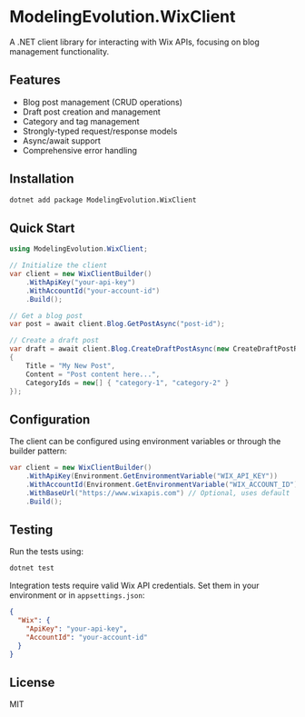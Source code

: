 # ModelingEvolution.WixClient

A .NET client library for interacting with Wix APIs, focusing on blog management functionality.

## Features

- Blog post management (CRUD operations)
- Draft post creation and management
- Category and tag management
- Strongly-typed request/response models
- Async/await support
- Comprehensive error handling

## Installation

```bash
dotnet add package ModelingEvolution.WixClient
```

## Quick Start

```csharp
using ModelingEvolution.WixClient;

// Initialize the client
var client = new WixClientBuilder()
    .WithApiKey("your-api-key")
    .WithAccountId("your-account-id")
    .Build();

// Get a blog post
var post = await client.Blog.GetPostAsync("post-id");

// Create a draft post
var draft = await client.Blog.CreateDraftPostAsync(new CreateDraftPostRequest
{
    Title = "My New Post",
    Content = "Post content here...",
    CategoryIds = new[] { "category-1", "category-2" }
});
```

## Configuration

The client can be configured using environment variables or through the builder pattern:

```csharp
var client = new WixClientBuilder()
    .WithApiKey(Environment.GetEnvironmentVariable("WIX_API_KEY"))
    .WithAccountId(Environment.GetEnvironmentVariable("WIX_ACCOUNT_ID"))
    .WithBaseUrl("https://www.wixapis.com") // Optional, uses default
    .Build();
```

## Testing

Run the tests using:

```bash
dotnet test
```

Integration tests require valid Wix API credentials. Set them in your environment or in `appsettings.json`:

```json
{
  "Wix": {
    "ApiKey": "your-api-key",
    "AccountId": "your-account-id"
  }
}
```

## License

MIT